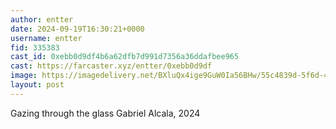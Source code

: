 ```yaml
---
author: entter
date: 2024-09-19T16:30:21+0000
username: entter
fid: 335383
cast_id: 0xebb0d9df4b6a62dfb7d991d7356a36ddafbee965
cast: https://farcaster.xyz/entter/0xebb0d9df
image: https://imagedelivery.net/BXluQx4ige9GuW0Ia56BHw/55c4839d-5f6d-4d72-4142-1628262e4c00/original
layout: post
---
```


Gazing through the glass
Gabriel Alcala, 2024

<img src='https://imagedelivery.net/BXluQx4ige9GuW0Ia56BHw/55c4839d-5f6d-4d72-4142-1628262e4c00/original' alt='' referrerpolicy='no-referrer'/>

